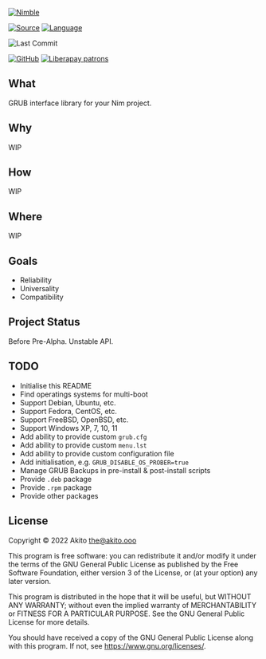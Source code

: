 [![Nimble](https://raw.githubusercontent.com/yglukhov/nimble-tag/master/nimble.png)](https://nimble.directory/pkg/grub)

[![Source](https://img.shields.io/badge/project-source-2a2f33?style=plastic)](https://github.com/theAkito/nim-grub)
[![Language](https://img.shields.io/badge/language-Nim-orange.svg?style=plastic)](https://nim-lang.org/)

![Last Commit](https://img.shields.io/github/last-commit/theAkito/nim-grub?style=plastic)

[![GitHub](https://img.shields.io/badge/license-GPL--3.0-informational?style=plastic)](https://www.gnu.org/licenses/gpl-3.0.txt)
[![Liberapay patrons](https://img.shields.io/liberapay/patrons/Akito?style=plastic)](https://liberapay.com/Akito/)

## What
GRUB interface library for your Nim project.

## Why
WIP

## How
WIP

## Where
WIP

## Goals
* Reliability
* Universality
* Compatibility

## Project Status
Before Pre-Alpha.
Unstable API.

## TODO
* Initialise this README
* Find operatings systems for multi-boot
* Support Debian, Ubuntu, etc.
* Support Fedora, CentOS, etc.
* Support FreeBSD, OpenBSD, etc.
* Support Windows XP, 7, 10, 11
* Add ability to provide custom `grub.cfg`
* Add ability to provide custom `menu.lst`
* Add ability to provide custom configuration file
* Add initialisation, e.g. `GRUB_DISABLE_OS_PROBER=true`
* Manage GRUB Backups in pre-install & post-install scripts
* Provide `.deb` package
* Provide `.rpm` package
* Provide other packages

## License
Copyright © 2022  Akito <the@akito.ooo>

This program is free software: you can redistribute it and/or modify
it under the terms of the GNU General Public License as published by
the Free Software Foundation, either version 3 of the License, or
(at your option) any later version.

This program is distributed in the hope that it will be useful,
but WITHOUT ANY WARRANTY; without even the implied warranty of
MERCHANTABILITY or FITNESS FOR A PARTICULAR PURPOSE.  See the
GNU General Public License for more details.

You should have received a copy of the GNU General Public License
along with this program.  If not, see <https://www.gnu.org/licenses/>.